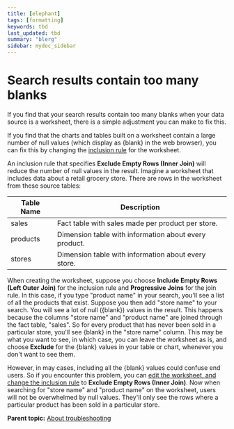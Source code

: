 ```yaml
---
title: [elephant]
tags: [formatting]
keywords: tbd
last_updated: tbd
summary: "blerg"
sidebar: mydoc_sidebar
---
```

# Search results contain too many blanks

If you find that your search results contain too many blanks when your data source is a worksheet, there is a simple adjustment you can make to fix this.

If you find that the charts and tables built on a worksheet contain a large number of null values \(which display as \{blank\} in the web browser\), you can fix this by changing the [inclusion rule](../worksheets/about_inclusion_rule.html#) for the worksheet.

An inclusion rule that specifies **Exclude Empty Rows \(Inner Join\)** will reduce the number of null values in the result. Imagine a worksheet that includes data about a retail grocery store. There are rows in the worksheet from these source tables:

|Table Name|Description|
|----------|-----------|
|sales|Fact table with sales made per product per store.|
|products|Dimension table with information about every product.|
|stores|Dimension table with information about every store.|

When creating the worksheet, suppose you choose **Include Empty Rows \(Left Outer Join\)** for the inclusion rule and **Progressive Joins** for the join rule. In this case, if you type "product name" in your search, you'll see a list of all the products that exist. Suppose you then add "store name" to your search. You will see a lot of null \(\{blank\}\) values in the result. This happens because the columns "store name" and "product name" are joined through the fact table, "sales". So for every product that has never been sold in a particular store, you'll see \{blank\} in the "store name" column. This may be what you want to see, in which case, you can leave the worksheet as is, and choose **Exclude** for the \{blank\} values in your table or chart, whenever you don't want to see them.

However, in may cases, including all the \{blank\} values could confuse end users. So if you encounter this problem, you can [edit the worksheet, and change the inclusion rule](../worksheets/change_inclusion_rule.html#) to **Exclude Empty Rows \(Inner Join\)**. Now when searching for "store name" and "product name" on the worksheet, users will not be overwhelmed by null values. They'll only see the rows where a particular product has been sold in a particular store.

**Parent topic:** [About troubleshooting](../../admin/troubleshooting/troubleshooting_intro.html)

